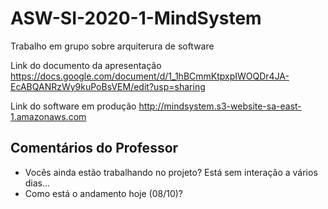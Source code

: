# ASW-SI-2020-1-MindSystem
Trabalho em grupo sobre arquiterura de software


Link do documento da apresentação
https://docs.google.com/document/d/1_1hBCmmKtpxpIWOQDr4JA-EcABQANRzWy9kuPoBsVEM/edit?usp=sharing


Link do software em produção
http://mindsystem.s3-website-sa-east-1.amazonaws.com




## Comentários do Professor
- Vocês ainda estão trabalhando no projeto? Está sem interação a vários dias...
- Como está o andamento hoje (08/10)?

